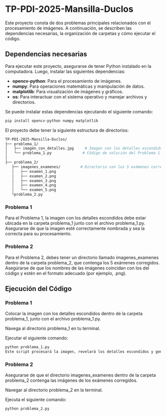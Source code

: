 # TP-PDI-2025-Mansilla-Duclos

Este proyecto consta de dos problemas principales relacionados con el procesamiento de imágenes. A continuación, se describen las dependencias necesarias, la organización de carpetas y cómo ejecutar el código.

## Dependencias necesarias

Para ejecutar este proyecto, asegurarse de tener Python instalado en la computadora. Luego, instalar las siguientes dependencias:

- **opencv-python**: Para el procesamiento de imágenes.
- **numpy**: Para operaciones matemáticas y manipulación de datos.
- **matplotlib**: Para visualización de imágenes y gráficos.
- **os**: Para interactuar con el sistema operativo y manejar archivos y directorios.

Se puede instalar estas dependencias ejecutando el siguiente comando:

```bash
pip install opencv-python numpy matplotlib
```

El proyecto debe tener la siguiente estructura de directorios:
```bash
TP-PDI-2025-Mansilla-Duclos/
├── problema_1/
│   ├── imagen_con_detalles.jpg     # Imagen con los detalles escondidos (para Problema 1)
│   └── problema_1.py              # Código de solución del Problema 1
│
├── problema_2/
   ├── imagenes_examenes/         # Directorio con los 5 exámenes corregidos
   │   ├── examen_1.png
   │   ├── examen_2.png
   │   ├── examen_3.png
   │   ├── examen_4.png
   │   └── examen_5.png
   └problema_2.py  
```

### Problema 1
Para el Problema 1, la imagen con los detalles escondidos debe estar ubicada en la carpeta problema_1 junto con el archivo problema_1.py. Asegurarse de que la imagen esté correctamente nombrada y sea la correcta para su procesamiento.

### Problema 2
Para el Problema 2, debes tener un directorio llamado imagenes_examenes dentro de la carpeta problema_2, que contenga los 5 exámenes corregidos. Asegúrarse de que los nombres de las imágenes coincidan con los del código y estén en el formato adecuado (por ejemplo, .png).

## Ejecución del Código
### Problema 1
Colocar la imagen con los detalles escondidos dentro de la carpeta problema_1, junto con el archivo problema_1.py.

Navega al directorio problema_1 en tu terminal.

Ejecutar el siguiente comando:

```bash
python problema_1.py
Este script procesará la imagen, revelará los detalles escondidos y generará las imágenes de salida en la carpeta output_images.
```

### Problema 2
Asegurarse de que el directorio imagenes_examenes dentro de la carpeta problema_2 contenga las imágenes de los exámenes corregidos.

Navegar al directorio problema_2 en la terminal.

Ejecuta el siguiente comando:

```bash
python problema_2.py
```
